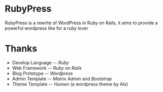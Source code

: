 RubyPress
=========

RubyPress is a rewrite of WordPress in Ruby on Rails, it aims to provide a powerful wordpress like for a ruby lover

Thanks
======

* Develop Language -- *Ruby*
* Web Framework    -- *Ruby on Rails*
* Blog Prototype   -- *Wordpress*
* Admin Template   -- *Matrix Admin* and *Bootstrap*
* Theme Template   -- *Humen* (a wordpress theme by Alx)
